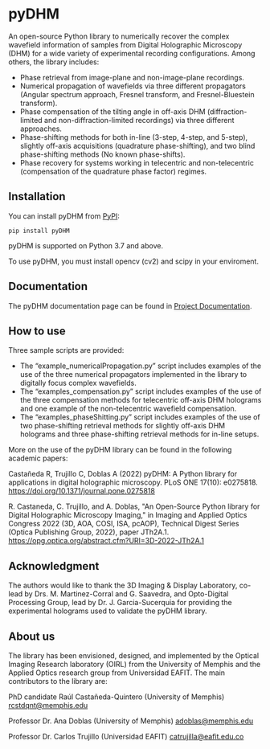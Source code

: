 pyDHM
=============

An open-source Python library to numerically recover the complex wavefield information of samples from Digital Holographic Microscopy (DHM) for a wide variety of experimental recording configurations. Among others, the library includes:

- Phase retrieval from image-plane and non-image-plane recordings.
- Numerical propagation of wavefields via three different propagators (Angular spectrum approach, Fresnel transform, and Fresnel-Bluestein transform).
- Phase compensation of the tilting angle in off-axis DHM (diffraction-limited and non-diffraction-limited recordings) via three different approaches.
- Phase-shifting methods for both in-line (3-step, 4-step, and 5-step), slightly off-axis acquisitions (quadrature phase-shifting), and two blind phase-shifting methods (No known phase-shifts).
- Phase recovery for systems working in telecentric and non-telecentric (compensation of the quadrature phase factor) regimes.

## Installation

You can install pyDHM from [PyPI](https://pypi.org/project/pyDHM/):

    pip install pyDHM

pyDHM is supported on Python 3.7 and above.

To use pyDHM, you must install opencv (cv2) and scipy in your enviroment.

## Documentation

The pyDHM documentation page can be found in [Project Documentation](https://catrujilla.github.io/pyDHM/).

## How to use

Three sample scripts are provided:

- The “example_numericalPropagation.py” script includes examples of the use of the three numerical propagators implemented in the library to digitally focus complex wavefields.
- The “examples_compensation.py” script includes examples of the use of the three compensation methods for telecentric off-axis DHM holograms and one example of the non-telecentric wavefield compensation.
- The “examples_phaseShitting.py” script includes examples of the use of two phase-shifting retrieval methods for slightly off-axis DHM holograms and three phase-shifting retrieval methods for in-line setups.

More on the use of the pyDHM library can be found in the following academic papers:

Castañeda R, Trujillo C, Doblas A (2022) pyDHM: A Python library for applications in digital holographic microscopy. PLoS ONE 17(10): e0275818.
https://doi.org/10.1371/journal.pone.0275818

R. Castaneda, C. Trujillo, and A. Doblas, "An Open-Source Python library for Digital Holographic Microscopy Imaging," in Imaging and Applied Optics Congress 2022 (3D, AOA, COSI, ISA, pcAOP), Technical Digest Series (Optica Publishing Group, 2022), paper JTh2A.1.
https://opg.optica.org/abstract.cfm?URI=3D-2022-JTh2A.1

## Acknowledgment

The authors would like to thank the 3D Imaging & Display Laboratory, co-lead by Drs. M. Martinez-Corral and G. Saavedra, and Opto-Digital Processing Group, lead by Dr. J. Garcia-Sucerquia for providing the experimental holograms used to validate the pyDHM library.

## About us

The library has been envisioned, designed, and implemented by the Optical Imaging Research laboratory (OIRL) from the University of Memphis and the Applied Optics research group from Universidad EAFIT. The main contributors to the library are:

PhD candidate Raúl Castañeda-Quintero (University of Memphis) rcstdqnt@memphis.edu

Professor Dr. Ana Doblas (University of Memphis) adoblas@memphis.edu

Professor Dr. Carlos Trujillo (Universidad EAFIT) catrujilla@eafit.edu.co

